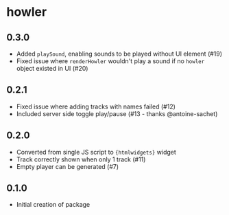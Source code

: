 # howler

## 0.3.0

- Added `playSound`, enabling sounds to be played without UI element (#19)
- Fixed issue where `renderHowler` wouldn't play a sound if no `howler` object existed in UI (#20)

## 0.2.1

- Fixed issue where adding tracks with names failed (#12)
- Included server side toggle play/pause (#13 - thanks @antoine-sachet) 

## 0.2.0

- Converted from single JS script to `{htmlwidgets}` widget
- Track correctly shown when only 1 track (#11)
- Empty player can be generated (#7)

## 0.1.0

- Initial creation of package
